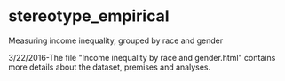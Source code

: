 # stereotype_empirical
Measuring income inequality, grouped by race and gender

3/22/2016-The file "Income inequality by race and gender.html" contains more details about the dataset, premises and analyses.
